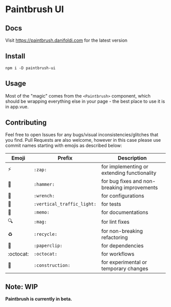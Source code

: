 # Paintbrush UI

## Docs

Visit https://paintbrush.danifoldi.com for the latest version

## Install

`npm i -D paintbrush-ui`

## Usage

Most of the "magic" comes from the `<Paintbrush>` component, which should be wrapping everything else in your page - the best place to use it is in app.vue.

## Contributing

Feel free to open Issues for any bugs/visual inconsistencies/glitches that you find. Pull Requests are also welcome, however in this case please use commit names starting with emojis as described below:

|Emoji|Prefix|Description|
|-----|------|-----------|
|:zap:                   |`:zap:`                   |for implementing or extending functionality|
|:hammer:                |`:hammer:`                |for bug fixes and non-breaking improvements|
|:wrench:                |`:wrench:`                |for configurations                         |
|:vertical_traffic_light:|`:vertical_traffic_light:`|for tests                                  |
|:memo:                  |`:memo:`                  |for documentations                         |
|:mag:                   |`:mag:`                   |for lint fixes                             |
|:recycle:               |`:recycle:`               |for non-breaking refactoring               |
|:paperclip:             |`:paperclip:`             |for dependencies                           |
|:octocat:               |`:octocat:`               |for workflows                              |
|:construction:          |`:construction:`          |for experimental or temporary changes      |

## Note: WIP

**Paintbrush is currently in beta.**
